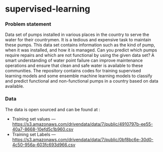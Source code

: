 # supervised-learning

### Problem statement
Data set of pumps installed in various places in the country to serve the water for their countrymen. It is a tedious and expensive task to maintain these pumps. This data set contains information such as the kind of pump, when it was installed, and how it is managed. Can you predict which pumps require repairs and which are not functional by using the given data set? A smart understanding of water point failure can improve maintenance operations and ensure that clean and safe water is available to these communities.
The repository contains codes for training supervised learning models and some ensemble machine learning models to classify and predict functional and non-functional pumps in a country based on data available.
### Data
The data is open sourced and can be found at :
* Training set values — https://s3.amazonaws.com/drivendata/data/7/public/4910797b-ee55-40a7-8668-10efd5c1b960.csv
* Training set Labels — https://s3.amazonaws.com/drivendata/data/7/public/0bf8bc6e-30d0-4c50-956a-603fc693d966.csv
